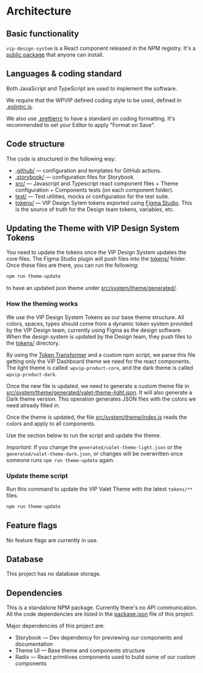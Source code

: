 # Architecture

## Basic functionality

`vip-design-system` is a React component released in the NPM registry. It's a [public package](https://www.npmjs.com/package/@automattic/vip-design-system) that anyone can install.

## Languages & coding standard

Both JavaScript and TypeScript are used to implement the software.

We require that the WPVIP defined coding style to be used, defined in [.eslintrc.js](https://github.com/Automattic/vip-design-system/blob/trunk/.eslintrc.js).

We also use [.prettierrc](https://github.com/Automattic/vip-design-system/blob/trunk/.prettierrc) to have a standard on coding formatting. It's recommended to set your Editor to apply "Format on Save".

## Code structure

The code is structured in the following way:

- [.github/](https://github.com/Automattic/vip-design-system/tree/trunk/.github) — configuration and templates for GitHub actions.
- [.storybook/](https://github.com/Automattic/vip-design-system/tree/trunk/.storybook) — configuration files for Storybook
- [src/](https://github.com/Automattic/vip-design-system/tree/trunk/src) — Javascript and Typescript react component files + Theme configuration + Components tests (on each component folder).
- [test/](https://github.com/Automattic/vip-design-system/tree/trunk/test) — Test utilities, mocks or configuration for the test suite.
- [tokens/](https://github.com/Automattic/vip-design-system/tree/trunk/test) — VIP Design Sytem tokens exported using [Figma Studio](https://docs.tokens.studio/). This is the source of truth for the Design team tokens, variables, etc.

## Updating the Theme with VIP Design System Tokens

You need to update the tokens once the VIP Design System updates the core files. The Figma Studio plugin will push files into the [tokens/](https://github.com/Automattic/vip-design-system/tree/trunk/tokens) folder. Once these files are there, you can run the following:

```bash
npm run theme-update
```

to have an updated json theme under [src/system/theme/generated/](https://github.com/Automattic/vip-design-system/tree/trunk/src/system/theme/generated).

### How the theming works

We use the VIP Design System Tokens as our base theme structure. All colors, spaces, types should come from a dynamic token system provided by the VIP Design team, currently using Figma as the design software. When the design system is updated by the Design team, they push files to the [tokens/](https://github.com/Automattic/vip-design-system/tree/trunk/tokens) directory.

By using the [Token Transformer](https://docs.tokens.studio/sync/github#7-how-to-use-tokens-stored-in-github-in-development) and a custom npm script, we parse this file getting only the VIP Dashboard theme we need for the react components. The light theme is called: `wpvip-product-core`, and the dark theme is called `wpvip-product-dark`.

Once the new file is updated, we need to generate a custom theme file in [src/system/theme/generated/valet-theme-light.json](https://github.com/Automattic/vip-design-system/blob/trunk/src/system/theme/generated/valet-theme-light.json). It will also generate a Dark theme version. This operation generates JSON files with the colors we need already filled in.

Once the theme is updated, the file [src/system/theme/index.js](https://github.com/Automattic/vip-design-system/blob/trunk/src/system/theme/index.js) reads the colors and apply to all components.

Use the section below to run the script and update the theme.

_Important:_ If you change the `generated/valet-theme-light.json` or the `generated/valet-theme-dark.json`, or changes will be overwritten once someone runs `npm run theme-update` again.

### Update theme script

Run this command to update the VIP Valet Theme with the latest `tokens/**` files.

```bash
npm run theme-update
```

## Feature flags

No feature flags are currently in use.

## Database

This project has no database storage.

## Dependencies

This is a standalone NPM package. Currently there's no API communication. All the code dependencies are listed in the [package.json](https://github.com/Automattic/vip-design-system/blob/trunk/package.json) file of this project.

Major dependencies of this project are:

- Storybook — Dev dependency for previewing our components and documentation
- Theme UI — Base theme and components structure
- Radix — React primitives components used to build some of our custom components
